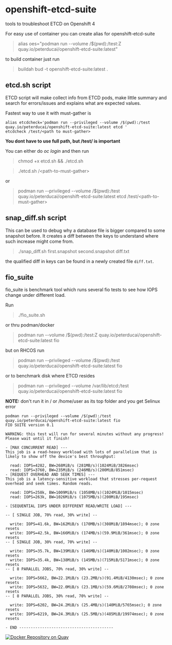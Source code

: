 # openshift-etcd-suite

tools to troubleshoot ETCD on Openshift 4

For easy use of container you can create alias for openshift-etcd-suite

> alias oes="podman run --volume /$(pwd):/test:Z quay.io/peterducai/openshift-etcd-suite:latest"

to build container just run

> buildah bud -t openshift-etcd-suite:latest .

## etcd.sh script

ETCD script will make collect info from ETCD pods, make little summary and search for errors/issues and explains what are expected values.

Fastest way to use it with must-gather is 

```
alias etcdcheck='podman run --privileged --volume /$(pwd):/test quay.io/peterducai/openshift-etcd-suite:latest etcd '
etcdcheck /test/<path to must-gather>
```

**You dont have to use full path, but /test/ is important**

You can either do *oc login* and then run

> chmod +x etcd.sh && ./etcd.sh

> ./etcd.sh /\<path-to-must-gather\>

or 

> podman run --privileged --volume /$(pwd):/test quay.io/peterducai/openshift-etcd-suite:latest etcd /test/\<path-to-must-gather\>


## snap_diff.sh script

This can be used to debug why a database file is bigger compared to some snapshot before. It creates a diff between the keys to understand where such increase might come from.

> ./snap_diff.sh first.snapshot second.snapshot diff.txt

the qualified diff in keys can be found in a newly created file `diff.txt`.

## fio_suite

fio_suite is benchmark tool which runs several fio tests to see how IOPS change under different load.

Run

> ./fio_suite.sh

or thru podman/docker

> podman run --volume /$(pwd):/test:Z quay.io/peterducai/openshift-etcd-suite:latest fio

but on RHCOS run

> podman run --privileged --volume /$(pwd):/test quay.io/peterducai/openshift-etcd-suite:latest fio

or to benchmark disk where ETCD resides

> podman run --privileged --volume /var/lib/etcd:/test quay.io/peterducai/openshift-etcd-suite:latest fio

**NOTE:** don't run it in / or /home/user as its top folder and you get Selinux error

```
podman run --privileged --volume /$(pwd):/test quay.io/peterducai/openshift-etcd-suite:latest fio
FIO SUITE version 0.1
 
WARNING: this test will run for several minutes without any progress! Please wait until it finish!
 
- [MAX CONCURRENT READ] ---
This job is a read-heavy workload with lots of parallelism that is likely to show off the device's best throughput:
 
  read: IOPS=4282, BW=268MiB/s (281MB/s)(1024MiB/3826msec)
  read: IOPS=3760, BW=235MiB/s (246MB/s)(200MiB/851msec)
- [REQUEST OVERHEAD AND SEEK TIMES] ---
This job is a latency-sensitive workload that stresses per-request overhead and seek times. Random reads.
 
  read: IOPS=258k, BW=1009MiB/s (1058MB/s)(1024MiB/1015msec)
  read: IOPS=263k, BW=1026MiB/s (1075MB/s)(200MiB/195msec)
 
- [SEQUENTIAL IOPS UNDER DIFFERENT READ/WRITE LOAD] ---
 
-- [ SINGLE JOB, 70% read, 30% write] --
 
  write: IOPS=41.6k, BW=162MiB/s (170MB/s)(308MiB/1894msec); 0 zone resets
  write: IOPS=42.5k, BW=166MiB/s (174MB/s)(59.9MiB/361msec); 0 zone resets
-- [ SINGLE JOB, 30% read, 70% write] --
 
  write: IOPS=35.7k, BW=139MiB/s (146MB/s)(140MiB/1002msec); 0 zone resets
  write: IOPS=35.4k, BW=138MiB/s (145MB/s)(715MiB/5171msec); 0 zone resets
-- [ 8 PARALLEL JOBS, 70% read, 30% write] --
 
  write: IOPS=5662, BW=22.1MiB/s (23.2MB/s)(91.4MiB/4130msec); 0 zone resets
  write: IOPS=5632, BW=22.0MiB/s (23.1MB/s)(59.6MiB/2708msec); 0 zone resets
-- [ 8 PARALLEL JOBS, 30% read, 70% write] --
 
  write: IOPS=6202, BW=24.2MiB/s (25.4MB/s)(140MiB/5765msec); 0 zone resets
  write: IOPS=6219, BW=24.3MiB/s (25.5MB/s)(485MiB/19974msec); 0 zone resets
 
- END -----------------------------------------

```



[![Docker Repository on Quay](https://quay.io/repository/peterducai/openshift-etcd-suite/status "Docker Repository on Quay")](https://quay.io/repository/peterducai/openshift-etcd-suite)